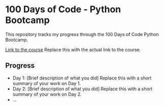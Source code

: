 # 100 Days of Code - Python Bootcamp

This repository tracks my progress through the 100 Days of Code Python Bootcamp.

[Link to the course](<paste the course link here>)  Replace this with the actual link to the course.

## Progress

*   Day 1: [Brief description of what you did]  Replace this with a short summary of your work on Day 1.
*   Day 2: [Brief description of what you did]  Replace this with a short summary of your work on Day 2.
*   ...